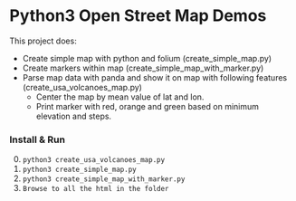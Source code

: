 # Python3 Open Street Map Demos

This project does:

- Create simple map with python and folium (create_simple_map.py)
- Create markers within map (create_simple_map_with_marker.py)
- Parse map data with panda and show it on map with following features (create_usa_volcanoes_map.py)
  - Center the map by mean value of lat and lon.
  - Print marker with red, orange and green based on minimum elevation and steps.

### Install & Run

0. `python3 create_usa_volcanoes_map.py`
1. `python3 create_simple_map.py` 
2. `python3 create_simple_map_with_marker.py`
3. `Browse to all the html in the folder`
